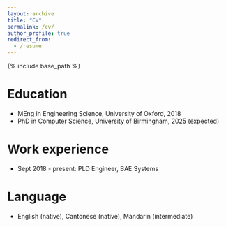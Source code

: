 ```yaml
---
layout: archive
title: "CV"
permalink: /cv/
author_profile: true
redirect_from:
  - /resume
---
```


{% include base_path %}

Education
======
* MEng in Engineering Science, University of Oxford, 2018
* PhD in Computer Science, University of Birmingham, 2025 (expected)

Work experience
======
* Sept 2018 - present: PLD Engineer, BAE Systems

  
Language
======
* English (native), Cantonese (native), Mandarin (intermediate)

